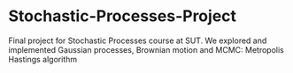 # Stochastic-Processes-Project
Final project for Stochastic Processes course at SUT. We explored and implemented Gaussian processes, Brownian motion and MCMC: Metropolis Hastings algorithm

